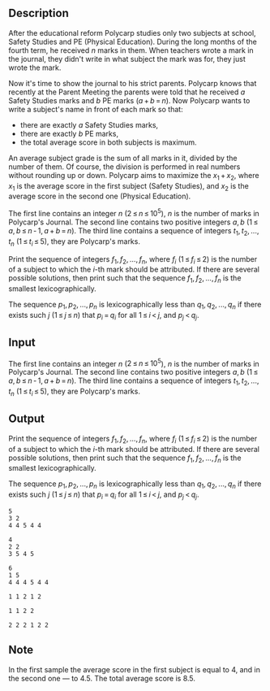 ## Description

<div><p>After the educational reform Polycarp studies only two subjects at school, Safety Studies and PE (Physical Education). During the long months of the fourth term, he received <span class="tex-span"><i>n</i></span> marks in them. When teachers wrote a mark in the journal, they didn't write in what subject the mark was for, they just wrote the mark.</p><p>Now it's time to show the journal to his strict parents. Polycarp knows that recently at the Parent Meeting the parents were told that he received <span class="tex-span"><i>a</i></span> Safety Studies marks and <span class="tex-span"><i>b</i></span> PE marks (<span class="tex-span"><i>a</i> + <i>b</i> = <i>n</i></span>). Now Polycarp wants to write a subject's name in front of each mark so that: </p><ul> <li> there are exactly <span class="tex-span"><i>a</i></span> Safety Studies marks, </li><li> there are exactly <span class="tex-span"><i>b</i></span> PE marks, </li><li> the total average score in both subjects is maximum. </li></ul><p>An average subject grade is the sum of all marks in it, divided by the number of them. Of course, the division is performed in real numbers without rounding up or down. Polycarp aims to maximize the <span class="tex-span"><i>x</i><sub class="lower-index">1</sub> + <i>x</i><sub class="lower-index">2</sub></span>, where <span class="tex-span"><i>x</i><sub class="lower-index">1</sub></span> is the average score in the first subject (Safety Studies), and <span class="tex-span"><i>x</i><sub class="lower-index">2</sub></span> is the average score in the second one (Physical Education).</p></div><div class="input-specification"><p>The first line contains an integer <span class="tex-span"><i>n</i></span> (<span class="tex-span">2 ≤ <i>n</i> ≤ 10<sup class="upper-index">5</sup></span>), <span class="tex-span"><i>n</i></span> is the number of marks in Polycarp's Journal. The second line contains two positive integers <span class="tex-span"><i>a</i>, <i>b</i></span> (<span class="tex-span">1 ≤ <i>a</i>, <i>b</i> ≤ <i>n</i> - 1, <i>a</i> + <i>b</i> = <i>n</i></span>). The third line contains a sequence of integers <span class="tex-span"><i>t</i><sub class="lower-index">1</sub>, <i>t</i><sub class="lower-index">2</sub>, ..., <i>t</i><sub class="lower-index"><i>n</i></sub></span> (<span class="tex-span">1 ≤ <i>t</i><sub class="lower-index"><i>i</i></sub> ≤ 5</span>), they are Polycarp's marks.</p></div><div class="output-specification"><p>Print the sequence of integers <span class="tex-span"><i>f</i><sub class="lower-index">1</sub>, <i>f</i><sub class="lower-index">2</sub>, ..., <i>f</i><sub class="lower-index"><i>n</i></sub></span>, where <span class="tex-span"><i>f</i><sub class="lower-index"><i>i</i></sub></span> (<span class="tex-span">1 ≤ <i>f</i><sub class="lower-index"><i>i</i></sub> ≤ 2</span>) is the number of a subject to which the <span class="tex-span"><i>i</i></span>-th mark should be attributed. If there are several possible solutions, then print such that the sequence <span class="tex-span"><i>f</i><sub class="lower-index">1</sub>, <i>f</i><sub class="lower-index">2</sub>, ..., <i>f</i><sub class="lower-index"><i>n</i></sub></span> is the smallest lexicographically.</p><p>The sequence <span class="tex-span"><i>p</i><sub class="lower-index">1</sub>, <i>p</i><sub class="lower-index">2</sub>, ..., <i>p</i><sub class="lower-index"><i>n</i></sub></span> is lexicographically less than <span class="tex-span"><i>q</i><sub class="lower-index">1</sub>, <i>q</i><sub class="lower-index">2</sub>, ..., <i>q</i><sub class="lower-index"><i>n</i></sub></span> if there exists such <span class="tex-span"><i>j</i></span> (<span class="tex-span">1 ≤ <i>j</i> ≤ <i>n</i></span>) that <span class="tex-span"><i>p</i><sub class="lower-index"><i>i</i></sub> = <i>q</i><sub class="lower-index"><i>i</i></sub></span> for all <span class="tex-span">1 ≤ <i>i</i> &lt; <i>j</i></span>, аnd <span class="tex-span"><i>p</i><sub class="lower-index"><i>j</i></sub> &lt; <i>q</i><sub class="lower-index"><i>j</i></sub></span>.</p></div>

## Input

<p>The first line contains an integer <span class="tex-span"><i>n</i></span> (<span class="tex-span">2 ≤ <i>n</i> ≤ 10<sup class="upper-index">5</sup></span>), <span class="tex-span"><i>n</i></span> is the number of marks in Polycarp's Journal. The second line contains two positive integers <span class="tex-span"><i>a</i>, <i>b</i></span> (<span class="tex-span">1 ≤ <i>a</i>, <i>b</i> ≤ <i>n</i> - 1, <i>a</i> + <i>b</i> = <i>n</i></span>). The third line contains a sequence of integers <span class="tex-span"><i>t</i><sub class="lower-index">1</sub>, <i>t</i><sub class="lower-index">2</sub>, ..., <i>t</i><sub class="lower-index"><i>n</i></sub></span> (<span class="tex-span">1 ≤ <i>t</i><sub class="lower-index"><i>i</i></sub> ≤ 5</span>), they are Polycarp's marks.</p>

## Output

<p>Print the sequence of integers <span class="tex-span"><i>f</i><sub class="lower-index">1</sub>, <i>f</i><sub class="lower-index">2</sub>, ..., <i>f</i><sub class="lower-index"><i>n</i></sub></span>, where <span class="tex-span"><i>f</i><sub class="lower-index"><i>i</i></sub></span> (<span class="tex-span">1 ≤ <i>f</i><sub class="lower-index"><i>i</i></sub> ≤ 2</span>) is the number of a subject to which the <span class="tex-span"><i>i</i></span>-th mark should be attributed. If there are several possible solutions, then print such that the sequence <span class="tex-span"><i>f</i><sub class="lower-index">1</sub>, <i>f</i><sub class="lower-index">2</sub>, ..., <i>f</i><sub class="lower-index"><i>n</i></sub></span> is the smallest lexicographically.</p><p>The sequence <span class="tex-span"><i>p</i><sub class="lower-index">1</sub>, <i>p</i><sub class="lower-index">2</sub>, ..., <i>p</i><sub class="lower-index"><i>n</i></sub></span> is lexicographically less than <span class="tex-span"><i>q</i><sub class="lower-index">1</sub>, <i>q</i><sub class="lower-index">2</sub>, ..., <i>q</i><sub class="lower-index"><i>n</i></sub></span> if there exists such <span class="tex-span"><i>j</i></span> (<span class="tex-span">1 ≤ <i>j</i> ≤ <i>n</i></span>) that <span class="tex-span"><i>p</i><sub class="lower-index"><i>i</i></sub> = <i>q</i><sub class="lower-index"><i>i</i></sub></span> for all <span class="tex-span">1 ≤ <i>i</i> &lt; <i>j</i></span>, аnd <span class="tex-span"><i>p</i><sub class="lower-index"><i>j</i></sub> &lt; <i>q</i><sub class="lower-index"><i>j</i></sub></span>.</p>





```input1
5
3 2
4 4 5 4 4

```




```input2
4
2 2
3 5 4 5

```




```input3
6
1 5
4 4 4 5 4 4

```




```output1
1 1 2 1 2
```




```output2
1 1 2 2
```




```output3
2 2 2 1 2 2
```



## Note

<p>In the first sample the average score in the first subject is equal to 4, and in the second one — to 4.5. The total average score is 8.5.</p>
